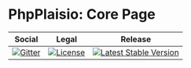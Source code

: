 # PhpPlaisio: Core Page

<table>
<thead>
<tr>
<th>Social</th>
<th>Legal</th>
<th>Release</th>
</tr>
</thead>
<tbody>
<tr>
<td>
<a href="https://gitter.im/PhpPlaisio/PhpPlaisio"><img src="https://badges.gitter.im/PhpPlaisio/PhpPlaisio.svg" alt="Gitter"/></a>
</td>
<td>
<a href="https://packagist.org/packages/plaisio/page-core"><img src="https://poser.pugx.org/plaisio/page-core/license" alt="License"/></a>
</td>
<td>
<a href="https://packagist.org/packages/plaisio/page-core"><img src="https://poser.pugx.org/plaisio/page-core/v/stable" alt="Latest Stable Version"/></a>
</td>
</tr>
</tbody>
</table>
